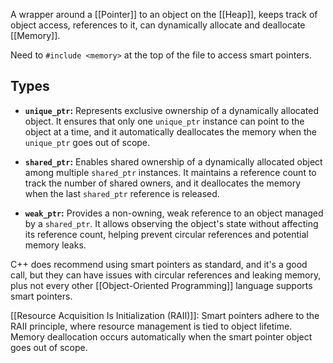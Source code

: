 A wrapper around a [[Pointer]] to an object on the [[Heap]], keeps track of object access, references to it, can dynamically allocate and deallocate [[Memory]].

Need to `#include <memory>` at the top of the file to access smart pointers.

## Types

- **`unique_ptr`:** Represents exclusive ownership of a dynamically allocated object. It ensures that only one `unique_ptr` instance can point to the object at a time, and it automatically deallocates the memory when the `unique_ptr` goes out of scope.

- **`shared_ptr`:** Enables shared ownership of a dynamically allocated object among multiple `shared_ptr` instances. It maintains a reference count to track the number of shared owners, and it deallocates the memory when the last `shared_ptr` reference is released.

- **`weak_ptr`:** Provides a non-owning, weak reference to an object managed by a `shared_ptr`. It allows observing the object's state without affecting its reference count, helping prevent circular references and potential memory leaks.

C++ does recommend using smart pointers as standard, and it's a good call, but they can have issues with circular references and leaking memory, plus not every other [[Object-Oriented Programming]] language supports smart pointers.

[[Resource Acquisition Is Initialization (RAII)]]: Smart pointers adhere to the RAII principle, where resource management is tied to object lifetime. Memory deallocation occurs automatically when the smart pointer object goes out of scope.